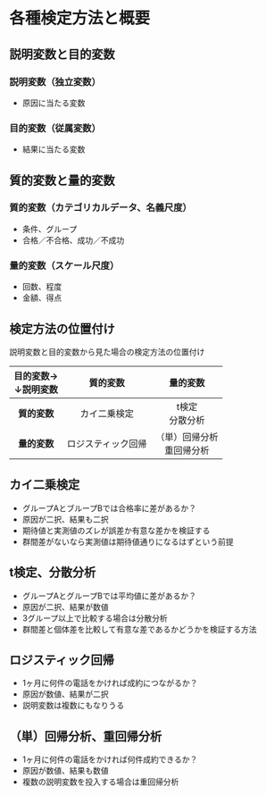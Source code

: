 # 各種検定方法と概要

## 説明変数と目的変数

### 説明変数（独立変数）

* 原因に当たる変数

### 目的変数（従属変数）

* 結果に当たる変数

## 質的変数と量的変数

### 質的変数（カテゴリカルデータ、名義尺度）

* 条件、グループ
* 合格／不合格、成功／不成功

### 量的変数（スケール尺度）

* 回数、程度
* 金額、得点

## 検定方法の位置付け

説明変数と目的変数から見た場合の検定方法の位置付け

| 目的変数→<br>↓説明変数 |      質的変数      |           量的変数           |
| :--------------------: | :----------------: | :--------------------------: |
|      __質的変数__      |    カイ二乗検定    |      t検定<br>分散分析       |
|      __量的変数__      | ロジスティック回帰 | （単）回帰分析<br>重回帰分析 |

## カイ二乗検定

* グループAとブループBでは合格率に差があるか？
* 原因が二択、結果も二択
* 期待値と実測値のズレが誤差か有意な差かを検証する
* 群間差がないなら実測値は期待値通りになるはずという前提

## t検定、分散分析

* グループAとグループBでは平均値に差があるか？
* 原因が二択、結果が数値
* 3グループ以上で比較する場合は分散分析
* 群間差と個体差を比較して有意な差であるかどうかを検証する方法

## ロジスティック回帰

* 1ヶ月に何件の電話をかければ成約につながるか？
* 原因が数値、結果が二択
* 説明変数は複数にもなりうる

## （単）回帰分析、重回帰分析

* 1ヶ月に何件の電話をかければ何件成約できるか？
* 原因が数値、結果も数値
* 複数の説明変数を投入する場合は重回帰分析
